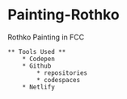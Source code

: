 # Painting-Rothko
Rothko Painting in FCC

    ** Tools Used **
        * Codepen
        * Github
            * repositories
            * codespaces
        * Netlify
